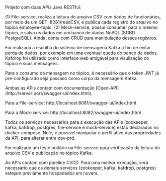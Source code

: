 Projeto com duas APIs Java RESTful:

(1) File-service, realiza a leitura de arquivo CSV com dados de funcionários, por meio de um GET :8081/readCSV, e publica cada registro do arquivo no tópico employee-topic;
(2) Mock-service, possui consumer para o mesmo tópico, e salva os dados em um banco de dados NoSQL (SGBD PostgreSQL). Ainda, conta com CRUD para manipulação desses registros.

Foi realizada a escolha do sistema de mensageria Kafka a fim de evitar perda de dados, por exemplo em uma eventual queda do banco de dados. 
Kafdrop foi utilizado como interface web amigável para visulização do tópico e suas mensagens.

Para o consumo da mensagem no tópico, é necessário que o token JWT já pré-configurado seja passado como corpo da mensagem Kafka. 

Ambas as APIs contam com documentação [Open-API] (http://server:port/swagger-ui/index.html). 

Para a File-service: http://localhost:8081/swagger-ui/index.html

Para a Mock-service: http://localhost:8082/swagger-ui/index.html

Todos os serviços necessários para a execução das APIs (zookeeper, kafka, kafdrop, postgres, file-service e mock-service) 
estão declarados no docker-compose. Nele, é possível manipular o perfil ativo das propriedades da API, para alterar entre dev-prd.

Foi realizado um teste unitário na File-service para verificação da leitura do arquivo CSV e publicação no tópico Kafka.

As APIs contam com pipeline CI/CD. Para uma melhor execução, será necessário que os demais serviços (zookeeper, kafka, kafdrop, postgres) estejam previamente hospedados em nuvem. 
